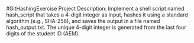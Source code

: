 #GitHashingExercise
Project Description:
Implement a shell script named hash_script that takes a 4-digit integer as input, hashes it using a standard algorithm (e.g., SHA-256), and saves the output in a file named hash_output.txt. The unique 4-digit integer is generated from the last four digits of the student ID (AEM).
